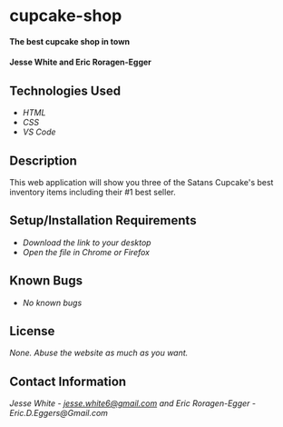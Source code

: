 # cupcake-shop
#### The best cupcake shop in town
#### Jesse White and Eric Roragen-Egger
## Technologies Used
* _HTML_
* _CSS_
* _VS Code_
## Description
This web application will show you three of the Satans Cupcake's best inventory items including their #1 best seller.
## Setup/Installation Requirements
* _Download the link to your desktop_
* _Open the file in Chrome or Firefox_
## Known Bugs
* _No known bugs_
## License
_None. Abuse the website as much as you want._
## Contact Information
_Jesse White - jesse.white6@gmail.com and Eric Roragen-Egger - Eric.D.Eggers@Gmail.com_
